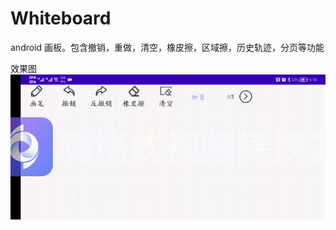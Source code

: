 # Whiteboard
android 画板。包含撤销，重做，清空，橡皮擦，区域擦，历史轨迹，分页等功能

效果图
![image](https://github.com/zhysh0321/Whiteboard/blob/main/app/src/1.gif)